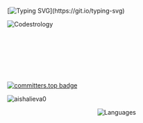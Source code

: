[![Typing SVG](https://readme-typing-svg.herokuapp.com/?color=FEBCD8&size=40&center=true&vCenter=true&width=1000&lines=Heyo!+I+am+Aisha💫;)](https://git.io/typing-svg)



![Codestrology](https://codestrology.onrender.com/zodiac?sign=cancer&theme=dark)


<svg viewBox="-16 -32 880 192" width="880" height="192" xmlns="http://www.w3.org/2000/svg"></svg>
[![committers.top badge](https://user-badge.committers.top/azerbaijan/aishalieva0.svg)](https://user-badge.committers.top/azerbaijan/aishalieva0)

<p align="left"> <img src="https://komarev.com/ghpvc/?username=aishalieva0&label=Profile%20views&color=ff69b4&style=flat" alt="aishalieva0" /> </p>

<!--
**aishalieva0/aishalieva0** is a ✨ _special_ ✨ repository because its `README.md` (this file) appears on your GitHub profile.

Here are some ideas to get you started:

- 🔭 I’m currently working on ...
- 🌱 I’m currently learning ... 
- 👯 I’m looking to collaborate on ...
- 🤔 I’m looking for help with ...
- 💬 Ask me about ...
- 📫 How to reach me: ...
- 😄 Pronouns: ...
- ⚡ Fun fact: ...
-->
<p align="center">
  <img src="https://skillicons.dev/icons?i=bash,javascript,php,laravel,python,html,css,sass&perline=8" alt="Languages" />
</p>
